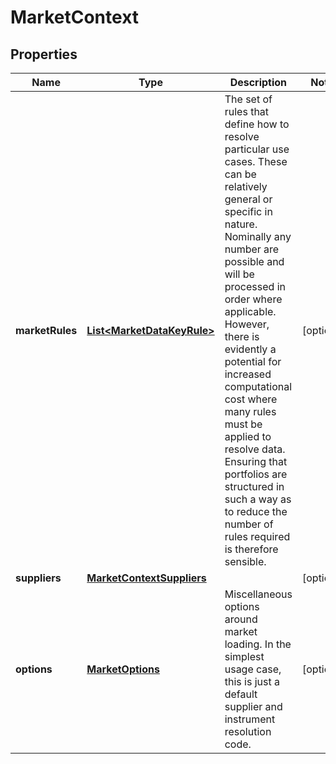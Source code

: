 
# MarketContext

## Properties
Name | Type | Description | Notes
------------ | ------------- | ------------- | -------------
**marketRules** | [**List&lt;MarketDataKeyRule&gt;**](MarketDataKeyRule.md) | The set of rules that define how to resolve particular use cases. These can be relatively general or specific in nature.  Nominally any number are possible and will be processed in order where applicable. However, there is evidently a potential  for increased computational cost where many rules must be applied to resolve data. Ensuring that portfolios are structured in  such a way as to reduce the number of rules required is therefore sensible. |  [optional]
**suppliers** | [**MarketContextSuppliers**](MarketContextSuppliers.md) |  |  [optional]
**options** | [**MarketOptions**](MarketOptions.md) | Miscellaneous options around market loading. In the simplest usage case, this is just a default supplier and instrument resolution code. |  [optional]



